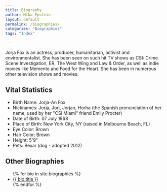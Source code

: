 ```yaml
---
title: Biography
author: Mika Epstein
layout: default
permalink: /biographies/
categories: "Biographies"
tags: "Index"

---
```


Jorja Fox is an actress, producer, humanitarian, activist and environmentalist. She has been seen on such hit TV shows as CSI: Crime Scene Investigation, ER, The West Wing and Law & Order, as well as indie movies like Memento and Food for the Heart. She has been in numerous other television shows and movies.

## Vital Statistics

* Birth Name: Jorja-An Fox
* Nicknames: Jorja, Jorj, Jorjan, Horha (the Spanish pronunciation of her name, used by her "CSI Miami" friend Emily Procter)
* Date of Birth: 07 July 1968
* Place of Birth: New York City, NY (raised in Melbourne Beach, FL)
* Eye Color: Brown
* Hair Color: Brown
* Height: 5'9"
* Pets: Bexar (dog - adopted 2012)

## Other Biographies

<ul>
{% for bio in site.biographies %}
	<li><a href="{{ site.baseurl }}{{ bio.url }}">{{ bio.title }}</a></li>
{% endfor %}
</ul>